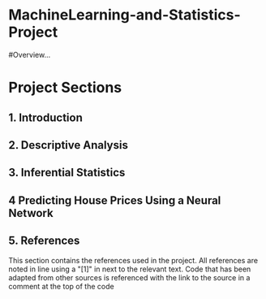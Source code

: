  # MachineLearning-and-Statistics-Project

#Overview...


# Project Sections

## 1. Introduction

## 2. Descriptive Analysis

## 3. Inferential Statistics

## 4 Predicting House Prices Using a Neural Network

## 5. References 
This section contains the references used in the project. All references are noted in line using a "[1]" in next to the relevant text. 
Code that has been adapted from other sources is referenced with the link to the source in a comment at the top of the code